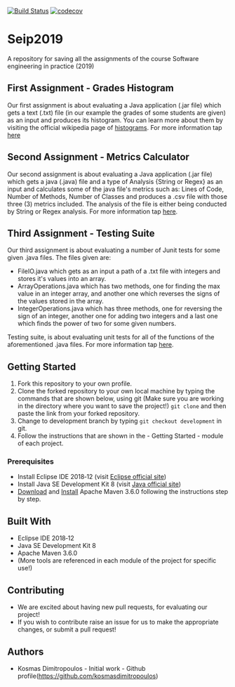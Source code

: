 [![Build Status](https://travis-ci.com/kosmasdimitropoulos/Seip2019.svg?token=UWLa1SfqAtsfTS9ZKiPp&branch=master)](https://travis-ci.com/kosmasdimitropoulos/Seip2019)
[![codecov](https://codecov.io/gh/kosmasdimitropoulos/Seip2019/branch/master/graph/badge.svg?token=Ml82i6SFJP)](https://codecov.io/gh/kosmasdimitropoulos/Seip2019)

# Seip2019
A repository for saving all the assignments of the course Software engineering in practice (2019)

## First Assignment - Grades Histogram
Our first assignment is about evaluating a Java application (.jar file) which gets a text (.txt) file (in our example the grades of some students are given) as an input and produces its histogram. You can learn more about them by visiting the official wikipedia page of [histograms](https://en.wikipedia.org/wiki/Histogram). For more information tap [here](https://github.com/kosmasdimitropoulos/Seip2019/tree/master/seip2019/gradeshistogram)

## Second Assignment - Metrics Calculator
Our second assignment is about evaluating a Java application (.jar file) which gets a java (.java) file and a type of Analysis {String or Regex} as an input and calculates some of the java file's metrics such as: Lines of Code, Number of Methods, Number of Classes and produces a .csv file with those three (3) metrics included. The analysis of the file is either being conducted by String or Regex analysis. For more information tap [here](https://github.com/kosmasdimitropoulos/Seip2019/tree/development/seip2019/metricsCalculator).

## Third Assignment - Testing Suite
Our third assignment is about evaluating a number of Junit tests for some given .java files. The files given are:

* FileIO.java which gets as an input a path of a .txt file with integers and stores it's values into an array.
* ArrayOperations.java which has two methods, one for finding the max value in an integer array, and another one which reverses the signs of the values stored in the array.
* IntegerOperations.java which has three methods, one for reversing the sign of an integer, another one for adding two integers and a last one which finds the power of two for some given numbers.

Testing suite, is about evaluating unit tests for all of the functions of the aforementioned .java files. For more information tap [here](https://github.com/kosmasdimitropoulos/Seip2019/tree/development/seip2019/testingSuite).

## Getting Started
1. Fork this repository to your own profile.
2. Clone the forked repository to your own local machine by typing the commands that are shown below, using git (Make sure you are working in the directory where you want to save the project!) `git clone` and then paste the link from your forked repository.
3. Change to development branch by typing `git checkout development` in git.
4. Follow the instructions that are shown in the - Getting Started - module of each project.

### Prerequisites
* Install Eclipse IDE 2018‑12 (visit [Eclipse official site](https://www.eclipse.org/downloads/))
* Install Java SE Development Kit 8 (visit [Java official site](https://www.oracle.com/technetwork/java/javase/downloads/jdk8-downloads-2133151.html))
* [Download](https://maven.apache.org/download.cgi) and [Install](https://maven.apache.org/install.html) Apache Maven 3.6.0 following the instructions step by step.

## Built With
* Eclipse IDE 2018‑12
* Java SE Development Kit 8
* Apache Maven 3.6.0
* (More tools are referenced in each module of the project for specific use!)

## Contributing
* We are excited about having new pull requests, for evaluating our project!
* If you wish to contribute raise an issue for us to make the appropriate changes, or submit a pull request!

## Authors
* Kosmas Dimitropoulos - Initial work - Github profile(https://github.com/kosmasdimitropoulos)
